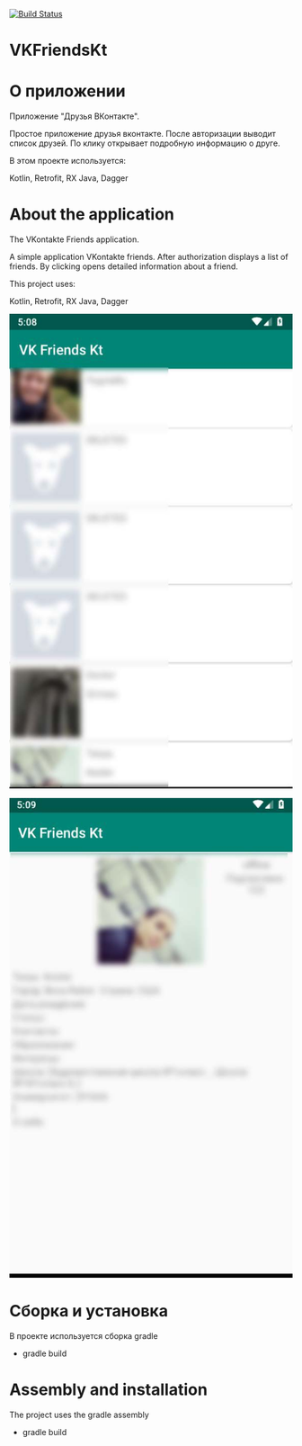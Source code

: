 [![Build Status](https://travis-ci.org/DmK78/MusicTracks.svg?branch=master)](https://travis-ci.org/DmK78/MusicTracks)

# VKFriendsKt


# О приложении
Приложение "Друзья ВКонтакте".

Простое приложение друзья вконтакте. После авторизации выводит список друзей. По клику открывает подробную информацию о друге.

В этом проекте используется:

Kotlin, Retrofit, RX Java, Dagger

# About the application
The VKontakte Friends application.

A simple application VKontakte friends. After authorization displays a list of friends. By clicking opens detailed information about a friend.

This project uses:

Kotlin, Retrofit, RX Java, Dagger

<p align="center">
  <img src="https://raw.githubusercontent.com/DmK78/VKFriendsKt/master/images/1.JPG">
  </p>

  <p align="center">
    <img src="https://raw.githubusercontent.com/DmK78/VKFriendsKt/master/images/2.JPG">
    </p>




# Сборка и установка
В проекте используется сборка gradle
- gradle build

# Assembly and installation
The project uses the gradle assembly
- gradle build
